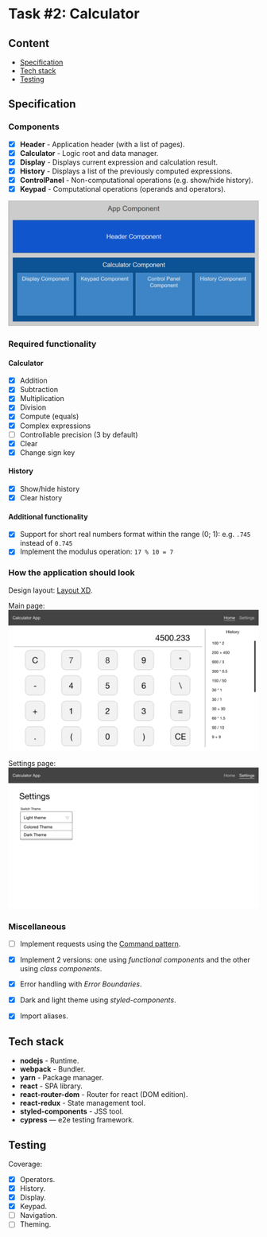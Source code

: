 # Task #2: Calculator


## Content

- [Specification](#Specification)
- [Tech stack](#Tech-stack)
- [Testing](#Testing)


## Specification

### Components

- [x] **Header** - Application header (with a list of pages).
- [x] **Calculator** - Logic root and data manager.
- [x] **Display** - Displays current expression and calculation result.
- [x] **History** - Displays a list of the previously computed expressions.
- [x] **ControlPanel** - Non-computational operations (e.g. show/hide history).
- [x] **Keypad** - Computational operations (operands and operators).

![Component diagram](./docs/components.png)

### Required functionality

#### Calculator
- [x] Addition
- [x] Subtraction
- [x] Multiplication
- [x] Division
- [x] Compute (equals)
- [x] Complex expressions
- [ ] Controllable precision (3 by default)
- [x] Clear
- [x] Change sign key

#### History
- [x] Show/hide history
- [x] Clear history

#### Additional functionality

- [x] Support for short real numbers format within the range (0; 1): e.g. `.745` instead of `0.745`
- [x] Implement the modulus operation: `17 % 10 = 7`

### How the application should look

Design layout: [Layout XD](https://xd.adobe.com/view/3d64c8c6-a59f-4785-736f-6b50257b8e83-4b55/).

Main page: ![Main page layout](./docs/page-calc.png)

Settings page: ![Settings page layout](./docs/page-settings.png)

### Miscellaneous
- [ ] Implement requests using the [Command pattern](https://refactoring.guru/ru/design-patterns/command).
- [x] Implement 2 versions: one using *functional components* and the other using *class components*.
- [x] Error handling with *Error Boundaries*.
- [x] Dark and light theme using *styled-components*.
- [x] Import aliases.


## Tech stack

- **nodejs** - Runtime.
- **webpack** - Bundler.
- **yarn** - Package manager.
- **react** - SPA library.
- **react-router-dom** - Router for react (DOM edition).
- **react-redux** - State management tool.
- **styled-components** - JSS tool.
- **cypress** — e2e testing framework.


## Testing

Coverage:
- [x] Operators.
- [x] History.
- [x] Display.
- [x] Keypad.
- [ ] Navigation.
- [ ] Theming.
